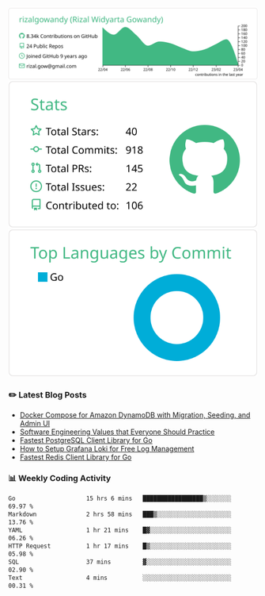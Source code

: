 ![profile-details](profile-summary-card-output/vue/0-profile-details.svg)
![stats](profile-summary-card-output/vue/3-stats.svg)
![most-commit-language](profile-summary-card-output/vue/2-most-commit-language.svg)

### :pencil2: Latest Blog Posts
<!-- BLOG-POST-LIST:START -->
- [Docker Compose for Amazon DynamoDB with Migration, Seeding, and Admin UI](https://medium.com/geekculture/docker-compose-for-amazon-dynamodb-with-migration-seeding-and-admin-ui-db11a348cc6a?source=rss-5763b0f1aba6------2)
- [Software Engineering Values that Everyone Should Practice](https://levelup.gitconnected.com/software-engineering-values-that-everyone-should-practice-c980d00cd103?source=rss-5763b0f1aba6------2)
- [Fastest PostgreSQL Client Library for Go](https://levelup.gitconnected.com/fastest-postgresql-client-library-for-go-579fa97909fb?source=rss-5763b0f1aba6------2)
- [How to Setup Grafana Loki for Free Log Management](https://levelup.gitconnected.com/how-to-setup-grafana-loki-for-free-log-management-ceb60558503c?source=rss-5763b0f1aba6------2)
- [Fastest Redis Client Library for Go](https://levelup.gitconnected.com/fastest-redis-client-library-for-go-7993f618f5ab?source=rss-5763b0f1aba6------2)
<!-- BLOG-POST-LIST:END -->

### 📊 Weekly Coding Activity
<!--START_SECTION:waka-->

```text
Go                    15 hrs 6 mins   █████████████████▒░░░░░░░   69.97 %
Markdown              2 hrs 58 mins   ███▒░░░░░░░░░░░░░░░░░░░░░   13.76 %
YAML                  1 hr 21 mins    █▓░░░░░░░░░░░░░░░░░░░░░░░   06.26 %
HTTP Request          1 hr 17 mins    █▒░░░░░░░░░░░░░░░░░░░░░░░   05.98 %
SQL                   37 mins         ▓░░░░░░░░░░░░░░░░░░░░░░░░   02.90 %
Text                  4 mins          ░░░░░░░░░░░░░░░░░░░░░░░░░   00.31 %
```

<!--END_SECTION:waka-->
